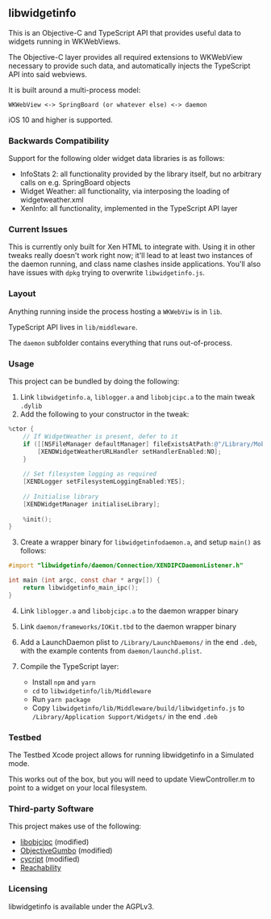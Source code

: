 ## libwidgetinfo

This is an Objective-C and TypeScript API that provides useful data to widgets running in WKWebViews.

The Objective-C layer provides all required extensions to WKWebView necessary to provide such data, and automatically injects the TypeScript API into said webviews.

It is built around a multi-process model:

```
WKWebView <-> SpringBoard (or whatever else) <-> daemon
```

iOS 10 and higher is supported.

### Backwards Compatibility

Support for the following older widget data libraries is as follows:

- InfoStats 2: all functionality provided by the library itself, but no arbitrary calls on e.g. SpringBoard objects
- Widget Weather: all functionality, via interposing the loading of widgetweather.xml
- XenInfo: all functionality, implemented in the TypeScript API layer

### Current Issues

This is currently only built for Xen HTML to integrate with. Using it in other tweaks really doesn't work right now; it'll lead to at least two instances of the daemon running, and class name clashes inside applications. You'll also have issues with `dpkg` trying to overwrite `libwidgetinfo.js`.

### Layout

Anything running inside the process hosting a `WKWebViw` is in `lib`.

TypeScript API lives in `lib/middleware`.

The `daemon` subfolder contains everything that runs out-of-process. 

### Usage

This project can be bundled by doing the following:

1. Link `libwidgetinfo.a`, `liblogger.a` and `libobjcipc.a` to the main tweak `.dylib`
2. Add the following to your constructor in the tweak:

```objective-c
%ctor {
    // If WidgetWeather is present, defer to it
    if ([[NSFileManager defaultManager] fileExistsAtPath:@"/Library/MobileSubstrate/DynamicLibraries/WWRefresh.dylib"]) {
        [XENDWidgetWeatherURLHandler setHandlerEnabled:NO];
    }
    
    // Set filesystem logging as required
    [XENDLogger setFilesystemLoggingEnabled:YES];
    
    // Initialise library
    [XENDWidgetManager initialiseLibrary];
    
    %init();
}
```

3. Create a wrapper binary for `libwidgetinfodaemon.a`, and setup `main()` as follows:

```objective-c
#import "libwidgetinfo/daemon/Connection/XENDIPCDaemonListener.h"

int main (int argc, const char * argv[]) {
    return libwidgetinfo_main_ipc();
}
```

4. Link `liblogger.a` and `libobjcipc.a` to the daemon wrapper binary
5. Link `daemon/frameworks/IOKit.tbd` to the daemon wrapper binary
6. Add a LaunchDaemon plist to `/Library/LaunchDaemons/` in the end `.deb`, with the example contents from `daemon/launchd.plist`.
7. Compile the TypeScript layer:

    - Install `npm` and `yarn`
    - `cd` to `libwidgetinfo/lib/Middleware`
    - Run `yarn package`
    - Copy `libwidgetinfo/lib/Middleware/build/libwidgetinfo.js` to `/Library/Application Support/Widgets/` in the end `.deb`
    
### Testbed
    
The Testbed Xcode project allows for running libwidgetinfo in a Simulated mode.

This works out of the box, but you will need to update ViewController.m to point to a widget on your local filesystem.

### Third-party Software

This project makes use of the following:

- [libobjcipc](https://github.com/a1anyip/libobjcipc) (modified)
- [ObjectiveGumbo](https://github.com/thomasdenney/ObjectiveGumbo) (modified)
- [cycript](https://git.saurik.com/cycript.git) (modified)
- [Reachability](https://github.com/tonymillion/Reachability)

### Licensing

libwidgetinfo is available under the AGPLv3.

